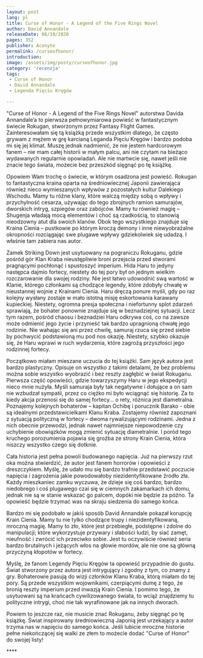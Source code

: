 ```yaml
---
layout: post
lang: pl
title: Curse of Honor - A Legend of the Five Rings Novel
author: David Annandale
releaseDate: 06/10/2020
pages: 352
publisher: Aconyte
permalink: /curseofhonor/
introduction:
image: /assets/img/posty/curseofhonor.jpg
category: 'recenzja'
tags:
 - Curse of Honor
 - David Annandale
 - Legenda Pięciu Kręgów

---
```

  "Curse of Honor - A Legend of the Five Rings Novel" autorstwa Davida Annandale’a to pierwsza pełnowymiarowa powieść w fantastycznym świecie Rokugan, stworzonym przez Fantasy Flight Games. Zainteresowałam się tą książką przede wszystkim dlatego, że często grywam z mężem w grę karcianą Leganda Pięciu Kręgów i bardzo podoba mi się jej klimat. Muszę jednak nadmienić, że nie jestem hardcorowym fanem – nie mam całej historii w małym palcu, ani nie czytam na bieżąco wydawanych regularnie opowiadań. Ale nie martwcie się, nawet jeśli nie znacie tego świata, możecie bez przeszkód sięgnąć po tę książkę. 	

  Opowiem Wam trochę o świecie, w którym osadzona jest powieść. Rokugan to fantastyczna kraina oparta na średniowiecznej Japonii zawierająca również nieco wymieszanych wpływów z pozostałych kultur Dalekiego Wschodu. Mamy tu różne klany, które walczą między sobą o wpływy i przychylność cesarza, używając do tego zbrojnych ramion samurajów, dworskich intryg, szpiegów oraz zabójców. Mamy tu również magię – Shugenja władają mocą elementów i choć są rzadkością, to stanowią nieodzowny atut dla swoich klanów. Obok tego wszystkiego znajduje się Kraina Cienia – pustkowie po którym kroczą demony i inne niewyobrażalne okropności rozciągając swe plugawe wpływy gdziekolwiek się udadzą. I właśnie tam zabiera nas autor.

  Zamek Striking Down jest usytuowany na pograniczu Rokuganu, gdzie pośród gór Klan Kraba nieustępliwie broni przejscia przed stworami pragnącymi pochłonąć i spustoszyć imperium. Hida Haru to jedyny następca dajmio fortecy, niestety do tej pory był on jednym wielkim rozczarowanie dla swojej rodziny. Nie jest łatwo udowodnić swą wartość w Klanie, którego członkami są chodzące legendy, które zdobyły chwałę w nieustannej wojnie z Krainami Cienia. Haru dręczą ponure myśli, gdy po raz kolejny wysłany zostaje w mało istotną misję eskortowania karawany kupieckiej. Niestety, ogromna presja społeczna i niefortunny splot zdarzeń sprawiają, że bohater ponownie znajduje się w beznadziejnej sytuacji. Lecz tym razem, pośród chaosu i beznadziei Haru odkrywa coś, co na zawsze może odmienić jego życie i przynieść tak bardzo upragnioną chwałę jego rodzinie. Nie wahając się ani przez chwilę, samuraj rzuca się przed siebie by pochwycić podstawioną mu pod nos okazję. Niestety, szybko okazuje się, że Haru wprawi w ruch wydarzenia, które zagrożą przyszłości jego rodzinnej fortecy.

  Początkowo miałam mieszane uczucia do tej książki. Sam język autora jest bardzo plastyczny. Opisuje on wszystko z takimi detalami, że bez problemu można sobie wszystko wyobrazić i bez reszty zagłębić w świat Rokuganu. Pierwsza część opowieści, gdzie towarzyszymy Haru w jego ekspedycji nieco mnie nużyła. Myśli samuraja były tak negatywne i dołujące a on sam nie wzbudzał sympatii, przez co ciężko mi było wciągnąć się historię. Za to kiedy akcja przenosi się do samej fortecy… o rety, różnica jest diametralna. Poznajemy kolejnych bohaterów – kapitan Ochibę i porucznik Barako - obie są idealnymi przedstawicielkami Klanu Kraba. Zostajemy również zapoznani z sytuacją polityczną w fortecy – dwoma rywalizującymi rodzinami. Jedna z nich obecnie przewodzi, jednak nawet najmniejsze niepowodzenie czy uchybienie obowiązków mogą zmienić sytuację diametralnie. I poród tego kruchego porozumienia pojawia się groźba ze strony Krain Cienia, która niszczy wszystko czego się dotknie.

  Cała historia jest pełna powoli budowanego napięcia. Już na pierwszy rzut oka można stwierdzić, że autor jest fanem horrorów i opowieści z dreszczykiem. Myślę, że udało mu się bardzo trafnie przedstawić poczucie napięcia i zagrożenia jakie powodowałoby niezidentyfikowane źródło zła. Każdy mieszkaniec zamku wyczuwa, że dzieje się coś bardzo, bardzo niedobrego i coś plugawego czai się w ciemnych zakamarkach ich domu, jednak nie są w stanie wskazać go palcem, dopóki nie będzie za późno. Ta opowieść będzie trzymać was na skraju siedzenia do samego końca.

  Bardzo mi się podobało w jakiś sposób David Annandale pokazał korupcję Krain Cienia. Mamy tu nie tylko chodzące trupy i niezidentyfikowaną, mroczną magię. Mamy to zło, które jest przebiegłe, podstępne i zdolne do manipulacji; które wykorzystuje przywary i słabości ludzi, by siać zamęt, nieufność i zwrócić ich przeciwko sobie. Jest tu oczywiście również seria bardzo brutalnych i jeżących włos na głowie mordów, ale nie one są główną przyczyną kłopotów w fortecy.

  Myślę, że fanom Legendy Pięciu Kręgów ta opowieść przypadnie do gustu. Świat stworzony przez autora jest intrygujący i zgodny z tym, co znamy z gry. Bohaterowie pasują do wizji członków Klanu Kraba, którą miałam do tej pory. Są przede wszystkim wojownikami, czerpiącymi dumę z tego, że bronią reszty imperium przed inwazją Krain Cienia. I pomimo tego, że usytuowani są na krańcach cywilizowanego świata, to wciąż znajdziemy tu polityczne intrygi, choć nie tak wyrafinowane jak na innych dworach.

  Powiem to jeszcze raz, nie musicie znać Rokuganu, żeby sięgnąć po tę książkę. Świat inspirowany średniowieczną Japonią jest urzekający a autor trzyma nas w napięciu do samego końca. Jeśli lubicie mroczne historie pełne niekończącej się walki ze złem to możecie dodać "Curse of Honor" do swojej listy!

  \*\*\*\*
